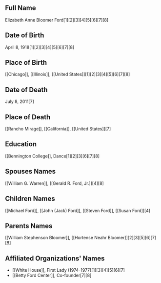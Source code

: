 ## Full Name
Elizabeth Anne Bloomer Ford[1][2][3][4][5][6][7][8]

## Date of Birth
April 8, 1918[1][2][3][4][5][6][7][8]

## Place of Birth
[[Chicago]], [[Illinois]], [[United States]][1][2][3][4][5][6][7][8]

## Date of Death
July 8, 2011[7]

## Place of Death
[[Rancho Mirage]], [[California]], [[United States]][7]

## Education
[[Bennington College]], Dance[1][2][3][6][7][8]

## Spouses Names
[[William G. Warren]], [[Gerald R. Ford, Jr.]][4][8]

## Children Names
[[Michael Ford]], [[John (Jack) Ford]], [[Steven Ford]], [[Susan Ford]][4]

## Parents Names
[[William Stephenson Bloomer]], [[Hortense Neahr Bloomer]][2][3][5][6][7][8]

## Affiliated Organizations' Names
- [[White House]], First Lady (1974-1977)[1][3][4][5][6][7]
- [[Betty Ford Center]], Co-founder[7][8]

